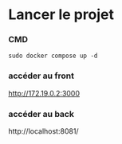 
# Lancer le projet

### CMD

```shell
sudo docker compose up -d
```

### accéder au front 

http://172.19.0.2:3000

### accéder au back

http://localhost:8081/

